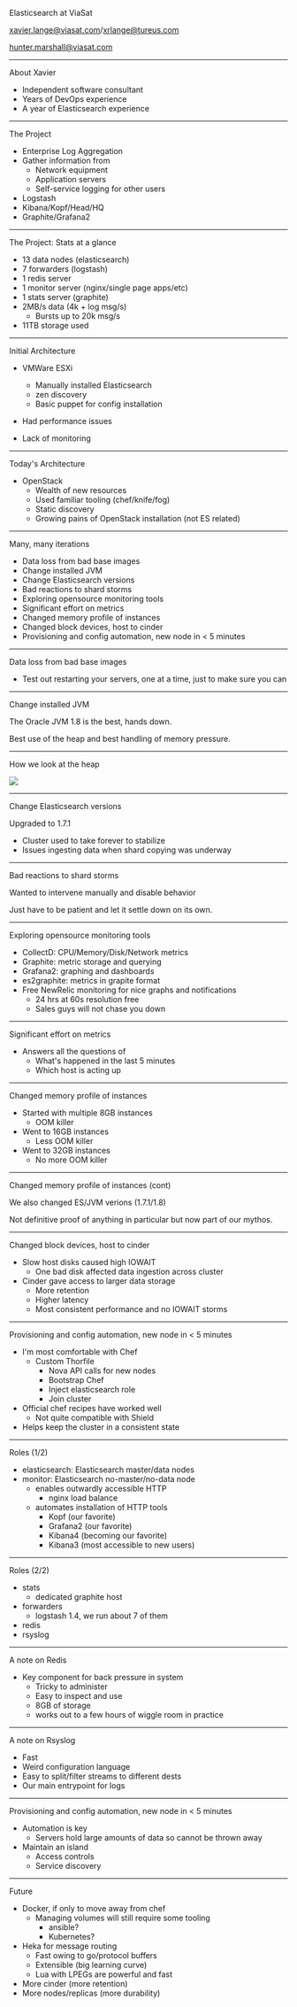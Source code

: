 Elasticsearch at ViaSat

<xavier.lange@viasat.com>/<xrlange@tureus.com>

<hunter.marshall@viasat.com>

---

About Xavier

  * Independent software consultant
  * Years of DevOps experience
  * A year of Elasticsearch experience

---

The Project

  * Enterprise Log Aggregation
  * Gather information from
    * Network equipment
    * Application servers
    * Self-service logging for other users
  * Logstash
  * Kibana/Kopf/Head/HQ
  * Graphite/Grafana2

---

The Project: Stats at a glance

  * 13 data nodes (elasticsearch)
  * 7 forwarders (logstash)
  * 1 redis server
  * 1 monitor server (nginx/single page apps/etc)
  * 1 stats server (graphite)
  * 2MB/s data (4k + log msg/s)
    * Bursts up to 20k msg/s
  * 11TB storage used

---

Initial Architecture

  * VMWare ESXi
    * Manually installed Elasticsearch
    * zen discovery
    * Basic puppet for config installation

  * Had performance issues
  * Lack of monitoring

---

Today's Architecture

  * OpenStack
    * Wealth of new resources
    * Used familiar tooling (chef/knife/fog)
    * Static discovery
    * Growing pains of OpenStack installation (not ES related)

---

Many, many iterations

  * Data loss from bad base images
  * Change installed JVM
  * Change Elasticsearch versions
  * Bad reactions to shard storms
  * Exploring opensource monitoring tools
  * Significant effort on metrics
  * Changed memory profile of instances
  * Changed block devices, host to cinder
  * Provisioning and config automation, new node in < 5 minutes

---

Data loss from bad base images

  * Test out restarting your servers, one at a time, just to make sure you can

---

Change installed JVM

The Oracle JVM 1.8 is the best, hands down.

Best use of the heap and best handling of memory pressure.

---

How we look at the heap

<img src="images/heap_usage.png">

---

Change Elasticsearch versions

Upgraded to 1.7.1

  * Cluster used to take forever to stabilize
  * Issues ingesting data when shard copying was underway

---

Bad reactions to shard storms

Wanted to intervene manually and disable behavior

Just have to be patient and let it settle down on its own.

---

Exploring opensource monitoring tools

  * CollectD: CPU/Memory/Disk/Network metrics
  * Graphite: metric storage and querying
  * Grafana2: graphing and dashboards
  * es2graphite: metrics in grapite format
  * Free NewRelic monitoring for nice graphs and notifications
    * 24 hrs at 60s resolution free
    * Sales guys will not chase you down


---

Significant effort on metrics

  * Answers all the questions of
    * What's happened in the last 5 minutes
    * Which host is acting up


---

Changed memory profile of instances

  * Started with multiple 8GB instances
    * OOM killer
  * Went to 16GB instances
    * Less OOM killer
  * Went to 32GB instances
    * No more OOM killer

---

Changed memory profile of instances (cont)

We also changed ES/JVM verions (1.7.1/1.8)

Not definitive proof of anything in particular but now part of our mythos.

---

Changed block devices, host to cinder

  * Slow host disks caused high IOWAIT
    * One bad disk affected data ingestion across cluster
  * Cinder gave access to larger data storage
    * More retention
    * Higher latency
    * Most consistent performance and no IOWAIT storms

---

Provisioning and config automation, new node in < 5 minutes

  * I'm most comfortable with Chef
    * Custom Thorfile
      * Nova API calls for new nodes
      * Bootstrap Chef
      * Inject elasticsearch role
      * Join cluster
  * Official chef recipes have worked well
    * Not quite compatible with Shield
  * Helps keep the cluster in a consistent state

---

Roles (1/2)

  * elasticsearch: Elasticsearch master/data nodes
  * monitor: Elasticsearch no-master/no-data node
    * enables outwardly accessible HTTP
      * nginx load balance
    * automates installation of HTTP tools
      * Kopf (our favorite)
      * Grafana2 (our favorite)
      * Kibana4 (becoming our favorite)
      * Kibana3 (most accessible to new users)

---

Roles (2/2)

  * stats
    * dedicated graphite host
  * forwarders
    * logstash 1.4, we run about 7 of them
  * redis
  * rsyslog

---

A note on Redis

  * Key component for back pressure in system
    * Tricky to administer
    * Easy to inspect and use
    * 8GB of storage
    * works out to a few hours of wiggle room in practice

---

A note on Rsyslog

  * Fast
  * Weird configuration language
  * Easy to split/filter streams to different dests
  * Our main entrypoint for logs

---

Provisioning and config automation, new node in < 5 minutes

  * Automation is key
  	* Servers hold large amounts of data so cannot be thrown away
  * Maintain an island
    * Access controls
    * Service discovery

---

Future

  * Docker, if only to move away from chef
    * Managing volumes will still require some tooling
      * ansible?
      * Kubernetes?
  * Heka for message routing
    * Fast owing to go/protocol buffers
    * Extensible (big learning curve)
    * Lua with LPEGs are powerful and fast
  * More cinder (more retention)
  * More nodes/replicas (more durability)
